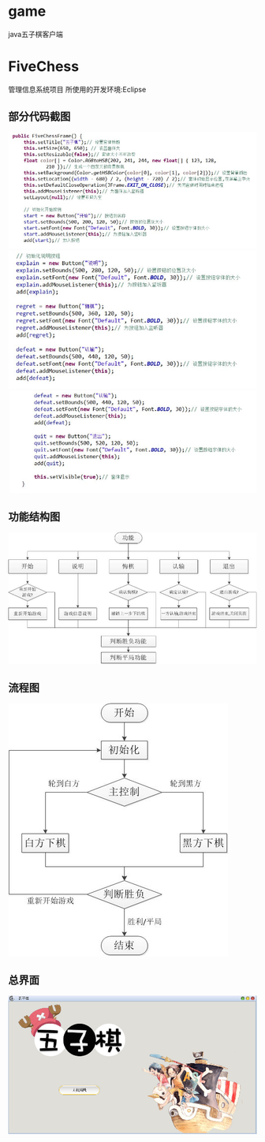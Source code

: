 # game
java五子棋客户端
# FiveChess
管理信息系统项目
所使用的开发环境:Eclipse

## 部分代码截图
![部分代码截图](2.JPG)
![部分代码截图](3.JPG)
![部分代码截图](4.JPG)

## 功能结构图
![功能结构图](activityChart.jpg)

## 流程图
![流程图](flowChart.jpg)

## 总界面
![index](index.PNG)
